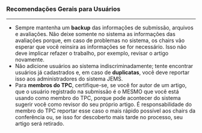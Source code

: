 ### Recomendações Gerais para Usuários
_____________
- Sempre mantenha um **backup** das informações de submissão, arquivos e avaliações. Não deixe somente no sistema as informações das avaliações porque, em caso de problemas no sistema, os chairs vão esperar que você reinsira as informações se for necessário. Isso não deve implicar refazer o trabalho, por exemplo, revisar o artigo novamente.
- Não adicione usuários ao sistema indiscriminadamente; tente encontrar usuários já cadastrados e, em caso de **duplicatas**, você deve reportar isso aos administradores do sistema JEMS.
- Para **membros do TPC**, certifique-se, se você for autor de um artigo, que o usuário registrado na submissão é o MESMO que você está usando como membro do TPC, porque pode acontecer do sistema sugerir você como revisor do seu próprio artigo. É responsabilidade do membro do TPC reportar esse caso o mais rápido possível aos chairs da conferência ou, se isso for descoberto mais tarde no processo, seu artigo será retirado.

